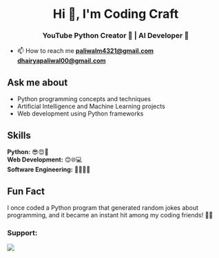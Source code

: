 <h1 align="center">Hi 👋, I'm Coding Craft</h1>
<h3 align="center">YouTube Python Creator 🐍 | AI Developer 🤖</h3>

- 📫 How to reach me **<font color="#007bff">paliwalm4321@gmail.com</font>  <font color="#007bff">dhairyapaliwal00@gmail.com</font>**


<h2>Ask me about</h2>
<ul>
  <li>Python programming concepts and techniques</li>
  <li>Artificial Intelligence and Machine Learning projects</li>
  <li>Web development using Python frameworks</li>
</ul>



<h2>Skills</h2>
<p>
  <strong>Python:</strong> 😎😍🚀<br>
  <strong>Web Development:</strong> 😊🌐💻<br>
  <strong>Software Engineering:</strong> 👩‍💻🔧💼
</p>

<h2>Fun Fact</h2>
<p>I once coded a Python program that generated random jokes about programming, and it became an instant hit among my coding friends! 🐍😄</p>

<h3 align="left">Support:</h3>
<p><a href="https://www.buymeacoffee.com/codingcraft"><img src="https://img.buymeacoffee.com/button-api/?text=Buy me a coffee&emoji=☕&slug=codingcraft&button_colour=FFDD00&font_colour=000000&font_family=Cookie&outline_colour=000000&coffee_colour=ffffff" /></a></p><br><br>

